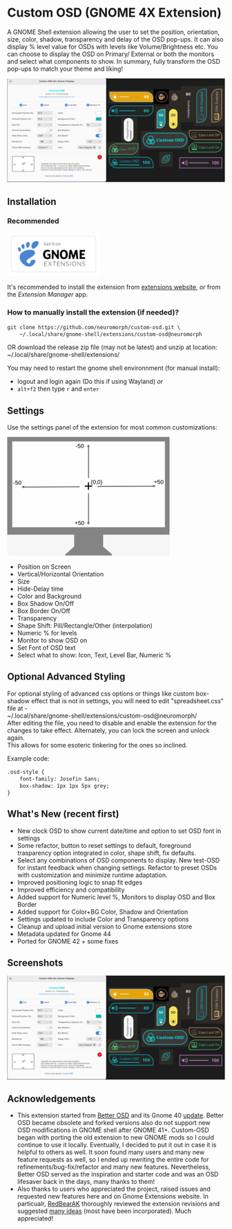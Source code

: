 
# Custom OSD (GNOME 4X Extension)  


A GNOME Shell extension allowing the user to set the position, orientation, size, color, shadow, transparency and delay of the OSD pop-ups. It can also display % level value for OSDs with levels like Volume/Brightness etc. You can choose to display the OSD on Primary/ External or both the monitors and select what components to show. In summary, fully transform the OSD pop-ups to match your theme and liking!  


![Screenshot](media/CustomOSDScreens.png)  


## Installation

### Recommended

[<img alt="" height="100" src="https://raw.githubusercontent.com/andyholmes/gnome-shell-extensions-badge/master/get-it-on-ego.svg?sanitize=true">](https://extensions.gnome.org/extension/6142/custom-osd/)

It's recommended to install the extension from
[extensions website](https://extensions.gnome.org/extension/6142/custom-osd/), or from
the _Extension Manager_ app.


### How to manually install the extension (if needed)?

```
git clone https://github.com/neuromorph/custom-osd.git \
	~/.local/share/gnome-shell/extensions/custom-osd@neuromorph
```
OR download the release zip file (may not be latest) and unzip at location: ~/.local/share/gnome-shell/extensions/

You may need to restart the gnome shell environnment (for manual install):

- logout and login again (Do this if using Wayland) _or_
- `alt+f2` then type `r` and `enter` 

## Settings
Use the settings panel of the extension for most common customizations:  

![Position](media/ScreenPosition.png)
* Position on Screen 
* Vertical/Horizontal Orientation
* Size 
* Hide-Delay time
* Color and Background
* Box Shadow On/Off
* Box Border On/Off
* Transparency
* Shape Shift: Pill/Rectangle/Other (interpolation)
* Numeric % for levels
* Monitor to show OSD on
* Set Font of OSD text
* Select what to show: Icon, Text, Level Bar, Numeric %



## Optional Advanced Styling
For optional styling of advanced css options or things like custom box-shadow effect that is not in settings, you will need to edit "spreadsheet.css" file at -  
~/.local/share/gnome-shell/extensions/custom-osd@neuromorph/  
 After editing the file, you need to disable and enable the extension for the changes to take effect. Alternately, you can lock the screen and unlock again.  
 This allows for some esoteric tinkering for the ones so inclined. 

Example code:
```
.osd-style {
    font-family: Josefin Sans;
    box-shadow: 1px 1px 5px grey;
}
```


## What's New (recent first)
- New clock OSD to show current date/time and option to set OSD font in settings
- Some refactor, button to reset settings to default, foreground trasparency option integrated in color, shape shift, fix defaults.
- Select any combinations of OSD components to display. New test-OSD for instant feedback when changing settings. Refactor to preset OSDs with customization and minimize runtime adaptation.
- Improved positioning logic to snap fit edges
- Improved efficiency and compatibility
- Added support for Numeric level %, Monitors to display OSD and Box Border
- Added support for Color+BG Color, Shadow and Orientation
- Settings updated to include Color and Transparency options
- Cleanup and upload initial version to Gnome extensions store
- Metadata updated for Gnome 44
- Ported for GNOME 42 + some fixes



## Screenshots

![Screenshot](media/CustomOSDScreens.png)



## Acknowledgements

- This extension started from [Better OSD](https://extensions.gnome.org/extension/1345/better-osd/) and its Gnome 40 [update](https://extensions.gnome.org/extension/4231/better-osd-gnome-40/). Better OSD became obsolete and forked versions also do not support new OSD modifications in GNOME shell after GNOME 41+. Custom-OSD began with porting the old extension to new GNOME mods so I could continue to use it locally. Eventually, I decided to put it out in case it is helpful to others as well. It soon found many users and many new feature requests as well, so I ended up rewriting the entire code for refinements/bug-fix/refactor and many new features. Nevertheless, Better OSD served as the inspiration and starter code and was an OSD lifesaver back in the days, many thanks to them!
- Also thanks to users who appreciated the project, raised issues and requested new features here and on Gnome Extensions website. In particualr, [RedBearAK](https://github.com/RedBearAK) thoroughly reviewed the extension revisions and suggested [many ideas](https://github.com/neuromorph/custom-osd/issues/3) (most have been incorporated). Much appreciated!

